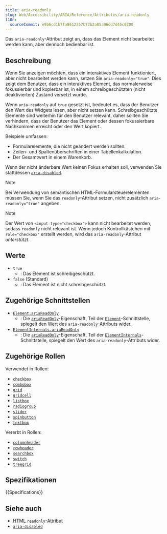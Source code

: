 ```yaml
---
title: aria-readonly
slug: Web/Accessibility/ARIA/Reference/Attributes/aria-readonly
l10n:
  sourceCommit: e9b6cd1b7fa8612257b72b2a85a96dd7d45c0200
---
```


Das `aria-readonly`-Attribut zeigt an, dass das Element nicht bearbeitet werden kann, aber dennoch bedienbar ist.

## Beschreibung

Wenn Sie anzeigen möchten, dass ein interaktives Element funktioniert, aber nicht bearbeitet werden kann, setzen Sie `aria-readonly="true"`. Dies zeigt dem Benutzer, dass ein interaktives Element, das normalerweise fokussierbar und kopierbar ist, in einem schreibgeschützten (nicht deaktivierten) Zustand versetzt wurde.

Wenn `aria-readonly` auf `true` gesetzt ist, bedeutet es, dass der Benutzer den Wert des Widgets lesen, aber nicht setzen kann. Schreibgeschützte Elemente sind weiterhin für den Benutzer relevant, daher sollten Sie verhindern, dass der Benutzer das Element oder dessen fokussierbare Nachkommen erreicht oder den Wert kopiert.

Beispiele umfassen:

- Formularelemente, die nicht geändert werden sollten.
- Zeilen- und Spaltenüberschriften in einer Tabellenkalkulation.
- Der Gesamtwert in einem Warenkorb.

Wenn der nicht änderbare Wert keinen Fokus erhalten soll, verwenden Sie stattdessen [`aria-disabled`](/de/docs/Web/Accessibility/ARIA/Reference/Attributes/aria-disabled).

> [!NOTE]
> Bei Verwendung von semantischen HTML-Formularsteuerelementen müssen Sie, wenn Sie das `readonly`-Attribut setzen, nicht zusätzlich `aria-readonly="true"` angeben.

> [!NOTE]
> Der Wert von `<input type="checkbox">` kann nicht bearbeitet werden, sodass `readonly` nicht relevant ist. Wenn jedoch Kontrollkästchen mit `role="checkbox"` erstellt werden, wird das `aria-readonly`-Attribut _unterstützt_.

## Werte

- `true`
  - : Das Element ist schreibgeschützt.
- `false` (Standard)
  - : Das Element ist nicht schreibgeschützt.

## Zugehörige Schnittstellen

- [`Element.ariaReadOnly`](/de/docs/Web/API/Element/ariaReadOnly)
  - : Die [`ariaReadOnly`](/de/docs/Web/API/Element/ariaReadOnly)-Eigenschaft, Teil der [`Element`](/de/docs/Web/API/Element)-Schnittstelle, spiegelt den Wert des `aria-readonly`-Attributs wider.
- [`ElementInternals.ariaReadOnly`](/de/docs/Web/API/ElementInternals/ariaReadOnly)
  - : Die [`ariaReadOnly`](/de/docs/Web/API/ElementInternals/ariaReadOnly)-Eigenschaft, Teil der [`ElementInternals`](/de/docs/Web/API/ElementInternals)-Schnittstelle, spiegelt den Wert des `aria-readonly`-Attributs wider.

## Zugehörige Rollen

Verwendet in Rollen:

- [`checkbox`](/de/docs/Web/Accessibility/ARIA/Reference/Roles/checkbox_role)
- [`combobox`](/de/docs/Web/Accessibility/ARIA/Reference/Roles/combobox_role)
- [`grid`](/de/docs/Web/Accessibility/ARIA/Reference/Roles/grid_role)
- [`gridcell`](/de/docs/Web/Accessibility/ARIA/Reference/Roles/gridcell_role)
- [`listbox`](/de/docs/Web/Accessibility/ARIA/Reference/Roles/listbox_role)
- [`radiogroup`](/de/docs/Web/Accessibility/ARIA/Reference/Roles/radiogroup_role)
- [`slider`](/de/docs/Web/Accessibility/ARIA/Reference/Roles/slider_role)
- [`spinbutton`](/de/docs/Web/Accessibility/ARIA/Reference/Roles/spinbutton_role)
- [`textbox`](/de/docs/Web/Accessibility/ARIA/Reference/Roles/textbox_role)

Vererbt in Rollen:

- [`columnheader`](/de/docs/Web/Accessibility/ARIA/Reference/Roles/columnheader_role)
- [`rowheader`](/de/docs/Web/Accessibility/ARIA/Reference/Roles/rowheader_role)
- [`searchbox`](/de/docs/Web/Accessibility/ARIA/Reference/Roles/searchbox_role)
- [`switch`](/de/docs/Web/Accessibility/ARIA/Reference/Roles/switch_role)
- [`treegrid`](/de/docs/Web/Accessibility/ARIA/Reference/Roles/treegrid_role)

## Spezifikationen

{{Specifications}}

## Siehe auch

- [HTML `readonly`-Attribut](/de/docs/Web/HTML/Reference/Attributes/readonly)
- [`aria-disabled`](/de/docs/Web/Accessibility/ARIA/Reference/Attributes/aria-disabled)
